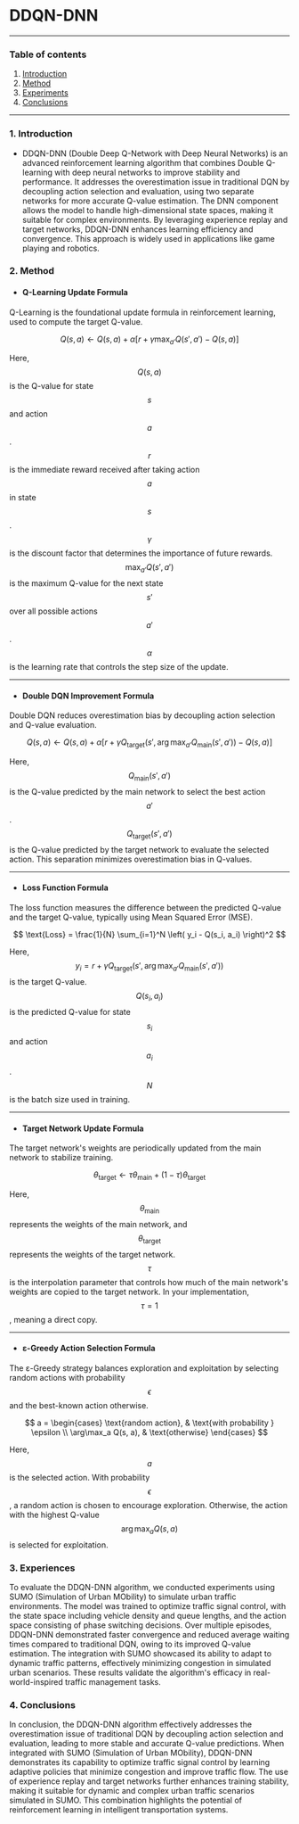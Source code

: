 # DDQN-DNN

---

### Table of contents 
1. [Introduction](#1-introduction)
2. [Method](#2-method)
3. [Experiments](#3-experiments)
4. [Conclusions](#4-conclusions)

---

### 1. Introduction 
- DDQN-DNN (Double Deep Q-Network with Deep Neural Networks) is an advanced reinforcement learning algorithm that combines Double Q-learning with deep neural networks to improve stability and performance. It addresses the overestimation issue in traditional DQN by decoupling action selection and evaluation, using two separate networks for more accurate Q-value estimation. The DNN component allows the model to handle high-dimensional state spaces, making it suitable for complex environments. By leveraging experience replay and target networks, DDQN-DNN enhances learning efficiency and convergence. This approach is widely used in applications like game playing and robotics.

### 2. Method 

- #### Q-Learning Update Formula
Q-Learning is the foundational update formula in reinforcement learning, used to compute the target Q-value.

$$
Q(s, a) \leftarrow Q(s, a) + \alpha \left[ r + \gamma \max_{a'} Q(s', a') - Q(s, a) \right]
$$

Here, $$Q(s, a)$$ is the Q-value for state $$s$$ and action $$a$$. $$r$$ is the immediate reward received after taking action $$a$$ in state $$s$$. $$\gamma$$ is the discount factor that determines the importance of future rewards. $$\max_{a'} Q(s', a')$$ is the maximum Q-value for the next state $$s'$$ over all possible actions $$a'$$. $$\alpha$$ is the learning rate that controls the step size of the update.

---

- #### Double DQN Improvement Formula
Double DQN reduces overestimation bias by decoupling action selection and Q-value evaluation.

$$
Q(s, a) \leftarrow Q(s, a) + \alpha \left[ r + \gamma Q_{\text{target}}(s', \arg\max_{a'} Q_{\text{main}}(s', a')) - Q(s, a) \right]
$$

Here, $$Q_{\text{main}}(s', a')$$ is the Q-value predicted by the main network to select the best action $$a'$$. $$Q_{\text{target}}(s', a')$$ is the Q-value predicted by the target network to evaluate the selected action. This separation minimizes overestimation bias in Q-values.

---

- #### Loss Function Formula
The loss function measures the difference between the predicted Q-value and the target Q-value, typically using Mean Squared Error (MSE).

$$
\text{Loss} = \frac{1}{N} \sum_{i=1}^N \left( y_i - Q(s_i, a_i) \right)^2
$$

Here, $$y_i = r + \gamma Q_{\text{target}}(s', \arg\max_{a'} Q_{\text{main}}(s', a'))$$ is the target Q-value. $$Q(s_i, a_i)$$ is the predicted Q-value for state $$s_i$$ and action $$a_i$$. $$N$$ is the batch size used in training.

---

- #### Target Network Update Formula
The target network's weights are periodically updated from the main network to stabilize training.

$$
\theta_{\text{target}} \leftarrow \tau \theta_{\text{main}} + (1 - \tau) \theta_{\text{target}}
$$

Here, $$\theta_{\text{main}}$$ represents the weights of the main network, and $$\theta_{\text{target}}$$ represents the weights of the target network. $$\tau$$ is the interpolation parameter that controls how much of the main network's weights are copied to the target network. In your implementation, $$\tau = 1$$, meaning a direct copy.

---

- #### ε-Greedy Action Selection Formula
The ε-Greedy strategy balances exploration and exploitation by selecting random actions with probability $$\epsilon$$ and the best-known action otherwise.

$$
a =
\begin{cases}
\text{random action}, & \text{with probability } \epsilon \\
\arg\max_a Q(s, a), & \text{otherwise}
\end{cases}
$$

Here, $$a$$ is the selected action. With probability $$\epsilon$$, a random action is chosen to encourage exploration. Otherwise, the action with the highest Q-value $$\arg\max_a Q(s, a)$$ is selected for exploitation.

### 3. Experiences
To evaluate the DDQN-DNN algorithm, we conducted experiments using SUMO (Simulation of Urban MObility) to simulate urban traffic environments. The model was trained to optimize traffic signal control, with the state space including vehicle density and queue lengths, and the action space consisting of phase switching decisions. Over multiple episodes, DDQN-DNN demonstrated faster convergence and reduced average waiting times compared to traditional DQN, owing to its improved Q-value estimation. The integration with SUMO showcased its ability to adapt to dynamic traffic patterns, effectively minimizing congestion in simulated urban scenarios. These results validate the algorithm's efficacy in real-world-inspired traffic management tasks.

### 4. Conclusions 
In conclusion, the DDQN-DNN algorithm effectively addresses the overestimation issue of traditional DQN by decoupling action selection and evaluation, leading to more stable and accurate Q-value predictions. When integrated with SUMO (Simulation of Urban MObility), DDQN-DNN demonstrates its capability to optimize traffic signal control by learning adaptive policies that minimize congestion and improve traffic flow. The use of experience replay and target networks further enhances training stability, making it suitable for dynamic and complex urban traffic scenarios simulated in SUMO. This combination highlights the potential of reinforcement learning in intelligent transportation systems.
